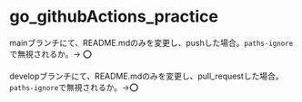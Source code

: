 # go_githubActions_practice


mainブランチにて、README.mdのみを変更し、pushした場合。`paths-ignore`で無視されるか。→ ⭕️

developブランチにて、README.mdのみを変更し、pull_requestした場合。`paths-ignore`で無視されるか。→⭕️